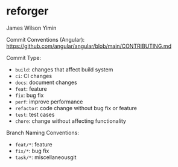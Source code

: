 # reforger

James Wilson Yimin

Commit Conventions (Angular): https://github.com/angular/angular/blob/main/CONTRIBUTING.md

Commit Type:
- `build`: changes that affect build system
- `ci`: CI changes
- `docs`: document changes
- `feat`: feature
- `fix`: bug fix
- `perf`: improve performance
- `refactor`: code change without bug fix or feature
- `test`: test cases
- `chore`: change without affecting functionality

Branch Naming Conventions:
- `feat/*`: feature
- `fix/*`: bug fix
- `task/*`: miscellaneousgit